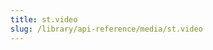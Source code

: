 ```yaml
---
title: st.video
slug: /library/api-reference/media/st.video
---
```


<Autofunction function="streamlit.video" />
